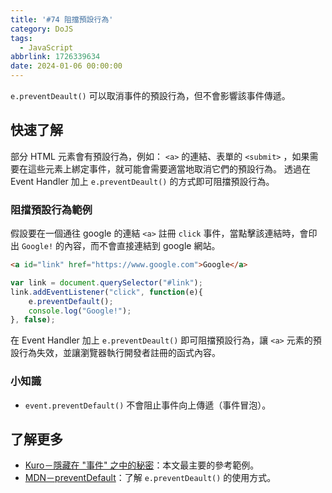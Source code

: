 ```yaml
---
title: '#74 阻擋預設行為'
category: DoJS
tags:
  - JavaScript
abbrlink: 1726339634
date: 2024-01-06 00:00:00
---
```

`e.preventDeault()` 可以取消事件的預設行為，但不會影響該事件傳遞。
<!--more-->
## 快速了解
部分 HTML 元素會有預設行為，例如： `<a>` 的連結、表單的 `<submit>` ，如果需要在這些元素上綁定事件，就可能會需要適當地取消它們的預設行為。
透過在 Event Handler 加上 `e.preventDeault()` 的方式即可阻擋預設行為。
### 阻擋預設行為範例
假設要在一個通往 google 的連結 `<a>` 註冊 `click` 事件，當點擊該連結時，會印出 `Google!` 的內容，而不會直接連結到 google 網站。
```html
<a id="link" href="https://www.google.com">Google</a>
```
```jsx
var link = document.querySelector("#link");
link.addEventListener("click", function(e){
	e.preventDefault();
	console.log("Google!");
}, false);
```
在 Event Handler 加上 `e.preventDeault()` 即可阻擋預設行為，讓 `<a>` 元素的預設行為失效，並讓瀏覽器執行開發者註冊的函式內容。
### 小知識
- `event.preventDefault()` 不會阻止事件向上傳遞（事件冒泡）。
## 了解更多
- [Kuro－隱藏在 "事件" 之中的秘密](https://ithelp.ithome.com.tw/articles/10192015)：本文最主要的參考範例。
- [MDN－preventDefault](https://developer.mozilla.org/zh-TW/docs/Web/API/Event/preventDefault)：了解 `e.preventDeault()` 的使用方式。